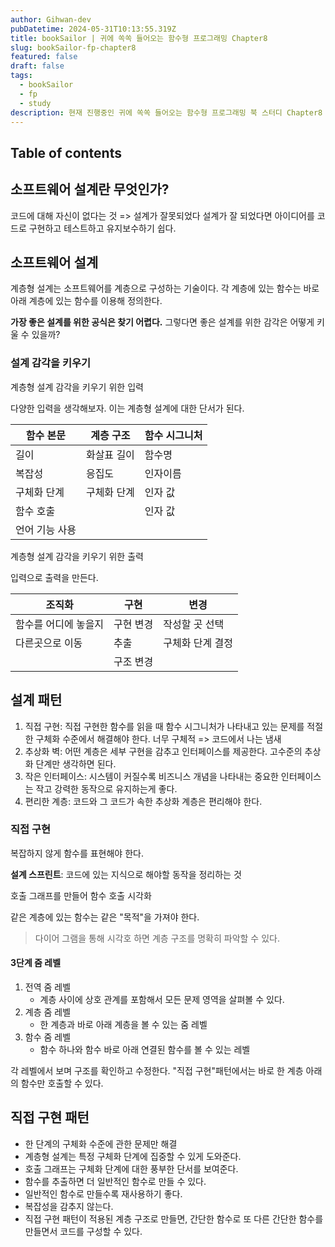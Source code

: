 ```yaml
---
author: Gihwan-dev
pubDatetime: 2024-05-31T10:13:55.319Z
title: bookSailor | 귀에 쏙쏙 들어오는 함수형 프로그래밍 Chapter8
slug: bookSailor-fp-chapter8
featured: false
draft: false
tags:
  - bookSailor
  - fp
  - study
description: 현재 진행중인 귀에 쏙쏙 들어오는 함수형 프로그래밍 북 스터디 Chapter8 요약본입니다.
---
```


## Table of contents

## 소프트웨어 설계란 무엇인가?

코드에 대해 자신이 없다는 것 => 설계가 잘못되었다
설계가 잘 되었다면 아이디어를 코드로 구현하고 테스트하고 유지보수하기 쉽다.

## 소프트웨어 설계

계층형 설계는 소프트웨어를 계층으로 구성하는 기술이다. 각 계층에 있는 함수는 바로 아래 계층에 있는 함수를 이용해 정의한다.

**가장 좋은 설계를 위한 공식은 찾기 어렵다.** 그렇다면 좋은 설계를 위한 감각은 어떻게 키울 수 있을까?

### 설계 감각을 키우기

계층형 설계 감각을 키우기 위한 입력

다양한 입력을 생각해보자. 이는 계층형 설계에 대한 단서가 된다.

| 함수 본문      | 계층 구조   | 함수 시그니처 |
| -------------- | ----------- | ------------- |
| 길이           | 화살표 길이 | 함수명        |
| 복잡성         | 응집도      | 인자이름      |
| 구체화 단계    | 구체화 단계 | 인자 값       |
| 함수 호출      |             | 인자 값       |
| 언어 기능 사용 |             |               |

계층형 설계 감각을 키우기 위한 출력

입력으로 출력을 만든다.

| 조직화               | 구현      | 변경             |
| -------------------- | --------- | ---------------- |
| 함수를 어디에 놓을지 | 구현 변경 | 작성할 곳 선택   |
| 다른곳으로 이동      | 추출      | 구체화 단계 결정 |
|                      | 구조 변경 |                  |

## 설계 패턴

1. 직접 구현: 직접 구현한 함수를 읽을 때 함수 시그니처가 나타내고 있는 문제를 적절한 구체화 수준에서 해결해야 한다. 너무 구체적 => 코드에서 나는 냄새
2. 추상화 벽: 어떤 계층은 세부 구현을 감추고 인터페이스를 제공한다. 고수준의 추상화 단계만 생각하면 된다.
3. 작은 인터페이스: 시스템이 커질수록 비즈니스 개념을 나타내는 중요한 인터페이스는 작고 강력한 동작으로 유지하는게 좋다.
4. 편리한 계층: 코드와 그 코드가 속한 추상화 계층은 편리해야 한다.

### 직접 구현

복잡하지 않게 함수를 표현해야 한다.

**설계 스프린트**: 코드에 있는 지식으로 해야할 동작을 정리하는 것

호출 그래프를 만들어 함수 호출 시각화

같은 계층에 있는 함수는 같은 "목적"을 가져야 한다.

> 다이어 그램을 통해 시각호 하면 계층 구조를 명확히 파악할 수 있다.

#### 3단계 줌 레벨

1. 전역 줌 레벨
   - 계층 사이에 상호 관계를 포함해서 모든 문제 영역을 살펴볼 수 있다.
2. 계층 줌 레벨
   - 한 계층과 바로 아래 계층을 볼 수 있는 줌 레벨
3. 함수 줌 레벨
   - 함수 하나와 함수 바로 아래 연결된 함수를 볼 수 있는 레벨

각 레벨에서 보며 구조를 확인하고 수정한다. "직접 구현"패턴에서는 바로 한 계층 아래의 함수만 호출할 수 있다.

## 직접 구현 패턴

- 한 단계의 구체화 수준에 관한 문제만 해결
- 계층형 설계는 특정 구체화 단계에 집중할 수 있게 도와준다.
- 호출 그래프는 구체화 단계에 대한 풍부한 단서를 보여준다.
- 함수를 추출하면 더 일반적인 함수로 만들 수 있다.
- 일반적인 함수로 만들수록 재사용하기 좋다.
- 복잡성을 감추지 않는다.
- 직접 구현 패턴이 적용된 계층 구조로 만들면, 간단한 함수로 또 다른 간단한 함수를 만들면서 코드를 구성할 수 있다.

